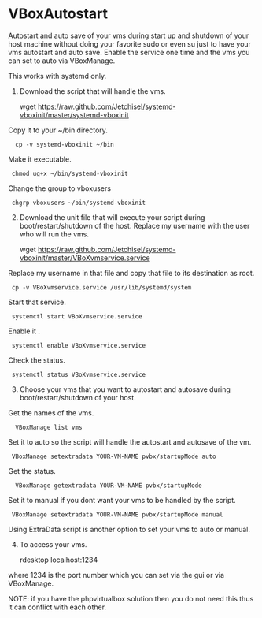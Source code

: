 VBoxAutostart
=============
Autostart and auto save of your vms during start up and shutdown of your host machine without doing your
favorite sudo or even su just to have your vms autostart and auto save. Enable the service one time and 
the vms you can set to auto via VBoxManage.

 This works with  systemd only.

1. Download the script that will handle the vms.

     wget https://raw.github.com/Jetchisel/systemd-vboxinit/master/systemd-vboxinit 

Copy it to your ~/bin directory.

      cp -v systemd-vboxinit ~/bin   

Make it executable.

     chmod ug+x ~/bin/systemd-vboxinit 


Change the group to vboxusers

     chgrp vboxusers ~/bin/systemd-vboxinit 


2. Download the unit file that will execute your script during boot/restart/shutdown of the host. Replace my username with the user who will run the vms.

     wget https://raw.github.com/Jetchisel/systemd-vboxinit/master/VBoXvmservice.service 

Replace my username in that file and copy that file to its destination as root.

     cp -v VBoXvmservice.service /usr/lib/systemd/system 

 Start that service.

     systemctl start VBoXvmservice.service 

Enable it .

     systemctl enable VBoXvmservice.service 

Check the status.

     systemctl status VBoXvmservice.service 



 3. Choose your vms that you want to autostart and autosave during boot/restart/shutdown of your host.

Get the names of the vms.

      VBoxManage list vms  

Set it to auto so the script will handle the autostart and autosave of the vm.

     VBoxManage setextradata YOUR-VM-NAME pvbx/startupMode auto 

Get the status.

      VBoxManage getextradata YOUR-VM-NAME pvbx/startupMode  

 Set it to manual if you dont want your vms to be handled by the script.

     VBoxManage setextradata YOUR-VM-NAME pvbx/startupMode manual 

 Using ExtraData script is another option to set your vms to auto or manual. 

 4. To access your vms.

     rdesktop localhost:1234 


where 1234 is the port number which you can set via the gui or via VBoxManage.  



NOTE: if you have the phpvirtualbox solution then you do not need this thus it can conflict with each other.
